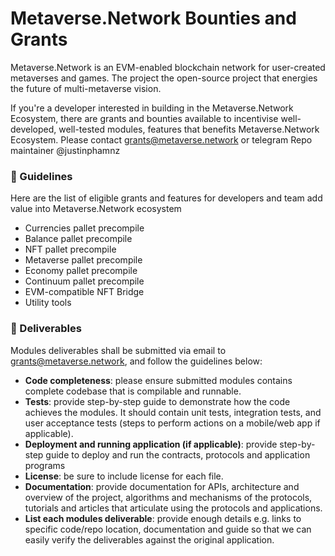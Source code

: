 # Metaverse.Network Bounties and Grants

Metaverse.Network is an EVM-enabled blockchain network for user-created metaverses and games. The project the open-source project that energies the future of multi-metaverse vision.

If you're a developer interested in building in the Metaverse.Network Ecosystem, there are grants and bounties available to incentivise well-developed, well-tested modules, features that benefits Metaverse.Network Ecosystem. Please contact <grants@metaverse.network> or telegram Repo maintainer @justinphamnz

### 📝 Guidelines

Here are the list of eligible grants and features for developers and team add value into Metaverse.Network ecosystem

* Currencies pallet precompile
* Balance pallet precompile
* NFT pallet precompile
* Metaverse pallet precompile
* Economy pallet precompile
* Continuum pallet precompile
* EVM-compatible NFT Bridge
* Utility tools

### :rocket: Deliverables
Modules deliverables shall be submitted via email to grants@metaverse.network, and follow the guidelines below:

* **Code completeness**: please ensure submitted modules contains complete codebase that is compilable and runnable.
* **Tests**: provide step-by-step guide to demonstrate how the code achieves the modules. It should contain unit tests, integration tests, and user acceptance tests (steps to perform actions on a mobile/web app if applicable).
* **Deployment and running application (if applicable)**: provide step-by-step guide to deploy and run the contracts, protocols and application programs
* **License**: be sure to include license for each file.
* **Documentation**: provide documentation for APIs, architecture and overview of the project, algorithms and mechanisms of the protocols, tutorials and articles that articulate using the protocols and applications.
* **List each modules deliverable**: provide enough details e.g. links to specific code/repo location, documentation and guide so that we can easily verify the deliverables against the original application.


